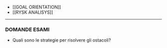 - [[GOAL ORIENTATION]]
- [[RYSK ANALISYS]]



---
### DOMANDE ESAMI
- Quali sono le strategie per risolvere gli ostacoli?

